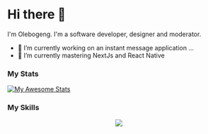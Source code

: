 # Hi there 👋

I'm Olebogeng. I'm a software developer, designer and moderator.



- 🔭 I’m currently working on an instant message application ...
- 🌱 I’m currently mastering NextJs and React Native

### My Stats
[![My Awesome Stats](https://awesome-github-stats.azurewebsites.net/user-stats/LebzaM?cardType=github&theme=dark&preferLogin=false)](https://git.io/awesome-stats-card)

### My Skills
<p align="center">
  <a href="https://skillicons.dev">
    <img src="https://skillicons.dev/icons?i=js,react,git,angular,bootstrap,css,discord,figma,firebase,html,jquery,mongodb,next js,node js, postman,redux, wordpress" />
  </a>
</p>
